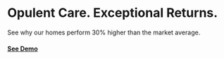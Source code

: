 # Opulent Care. Exceptional Returns.

See why our homes perform 30% higher than the market average.

#### [See Demo](https://ewacuna.github.io/opulent_care/)